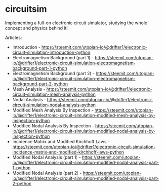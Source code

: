 # circuitsim
Implementing a full-on electronic circuit simulator, studying the whole concept and physics behind it!

Articles:  
- Introduction - https://steemit.com/utopian-io/@drifter1/electronic-circuit-simulation-introduction-python  
- Electromagnetism Background (part 1) - https://steemit.com/utopian-io/@drifter1/electronic-circuit-simulation-electromagnetism-background-part-1-python  
- Electromagnetism Background (part 2) - https://steemit.com/utopian-io/@drifter1/electronic-circuit-simulation-electromagnetism-background-part-2-python  
- Mesh Analysis - https://steemit.com/utopian-io/@drifter1/electronic-circuit-simulation-mesh-analysis-python  
- Nodal Analysis - https://steemit.com/utopian-io/@drifter1/electronic-circuit-simulation-nodal-analysis-python  
- Modified Mesh Analysis By Inspection - https://steemit.com/utopian-io/@drifter1/electronic-circuit-simulation-modified-mesh-analysis-by-inspection-python  
- Modified Nodal Analysis By Inspection - https://steemit.com/utopian-io/@drifter1/electronic-circuit-simulation-modified-nodal-analysis-by-inspection-python  
- Incidence Matrix and Modified Kirchhoff Laws - https://steemit.com/utopian-io/@drifter1/electronic-circuit-simulation-incidence-matrix-and-modified-kirchhoff-laws-python  
- Modified Nodal Analysis (part 1) - https://steemit.com/utopian-io/@drifter1/electronic-circuit-simulation-modified-nodal-analysis-part-1-python  
- Modified Nodal Analysis (part 2) - https://steemit.com/utopian-io/@drifter1/electronic-circuit-simulation-modified-nodal-analysis-part-2-python  

